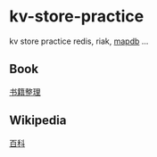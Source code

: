 # kv-store-practice

kv store practice redis, riak, [mapdb](https://mapdb.org/) ...

## Book

[书籍整理](./book)

## Wikipedia

[百科](./wikipedia)